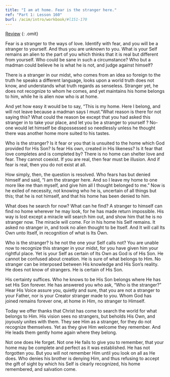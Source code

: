 ```yaml
---
title: "I am at home. Fear is the stranger here."
ref: "Part 1: Lesson 160"
burl: /acim/intro/workbook/#l151-170
---
```


<a class="hide-review" href="/acim/workbook/l175/#l160">Review</a>
{: .omit}

Fear is a stranger to the ways of love. Identify with fear, and you will
be a stranger to yourself. And thus you are unknown to you. What is your
Self remains an alien to the part of you which thinks that it is real
but different from yourself. Who could be sane in such a circumstance?
Who but a madman could believe he is what he is not, and judge against
himself?

There is a stranger in our midst, who comes from an idea so foreign to
the truth he speaks a different language, looks upon a world truth does
not know, and understands what truth regards as senseless. Stranger yet,
he does not recognize to whom he comes, and yet maintains his home
belongs to him, while he is alien now who is at home.

And yet how easy it would be to say, “This is my home. Here I belong,
and will not leave because a madman says I must.”What reason is there
for not saying this? What could the reason be except that you had asked
this stranger in to take your place, and let you be a stranger to
yourself ? No-one would let himself be dispossessed so needlessly unless
he thought there was another home more suited to his tastes.

Who is the stranger? Is it fear or you that is unsuited to the home
which God provided for His Son? Is fear His own, created in His
likeness? Is it fear that love completes and is completed by? There is
no home can shelter love and fear. They cannot coexist. If you are real,
then fear must be illusion. And if fear is real, then you do not exist
at all.

How simply, then, the question is resolved. Who fears has but denied
himself and said, “I am the stranger here. And so I leave my home to one
more like me than myself, and give him all I thought belonged to me.”
Now is he exiled of necessity, not knowing who he is, uncertain of all
things but this; that he is not himself, and that his home has been
denied to him.

What does he search for now? What can he find? A stranger to himself can
find no home wherever he may look, for he has made return impossible.
His way is lost except a miracle will search him
out, and show him that he is no stranger now. The miracle will come. For
in his home his Self remains. It asked no stranger in, and took no alien
thought to be Itself. And It will call Its Own unto Itself, in
recognition of what is Its Own.

Who is the stranger? Is he not the one your Self calls not? You are
unable now to recognize this stranger in your midst, for you have given
him your rightful place. Yet is your Self as certain of Its Own as God is
of His Son. He cannot be confused about creation. He is sure of what
belongs to Him. No stranger can be interposed between His knowledge and
His Son’s reality. He does not know of strangers. He is certain of His
Son.

His certainty suffices. Who he knows to be His Son belongs where He has
set His Son forever. He has answered you who ask, “Who is the stranger?”
Hear His Voice assure you, quietly and sure, that you are not a stranger
to your Father, nor is your Creator stranger made to you. Whom God has
joined remains forever one, at home in Him, no stranger to Himself.

Today we offer thanks that Christ has come to search the world for what
belongs to Him. His vision sees no strangers, but beholds His Own, and
joyously unites with them. They see Him as a stranger, for they do not
recognize themselves. Yet as they give Him welcome they remember. And He
leads them gently home again where they belong.

Not one does He forget. Not one He fails to give you to remember, that
your home may be complete and perfect as it was established. He has not
forgotten you. But you will not remember Him until you look on all as He
does. Who denies his brother is denying Him, and thus refusing to accept
the gift of sight by which his Self is clearly recognized, his home
remembered, and salvation come.

